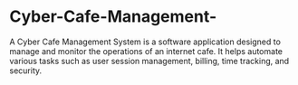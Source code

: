 # Cyber-Cafe-Management-
A Cyber Cafe Management System is a software application designed to manage and monitor the operations of an  internet cafe. It helps automate various tasks such as user session management, billing, time tracking, and security.
